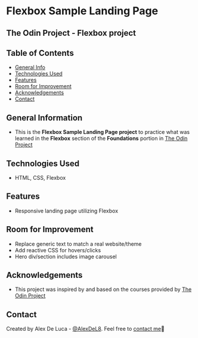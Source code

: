 # Flexbox Sample Landing Page
## The Odin Project - Flexbox project

## Table of Contents
* [General Info](#general-information)
* [Technologies Used](#technologies-used)
* [Features](#features)
* [Room for Improvement](#room-for-imporovement)
* [Acknowledgements](#acknowledgements)
* [Contact](#contacts)


## General Information
- This is the **Flexbox Sample Landing Page project** to practice what was learned in the **Flexbox** section of the **Foundations** portion in [The Odin Project](https://www.theodinproject.com/dashboard)

## Technologies Used
- HTML, CSS, Flexbox

## Features
- Responsive landing page utilizing Flexbox

## Room for Improvement
- Replace generic text to match a real website/theme
- Add reactive CSS for hovers/clicks
- Hero div/section includes image carousel

## Acknowledgements
- This project was inspired by and based on the courses provided by [The Odin Project](https://www.theodinproject.com/dashboard)

## Contact
Created by Alex De Luca - [@AlexDeL8](https://github.com/AlexDeL8). Feel free to [contact me](mailto:alexnaj88@gmail.com)📧
